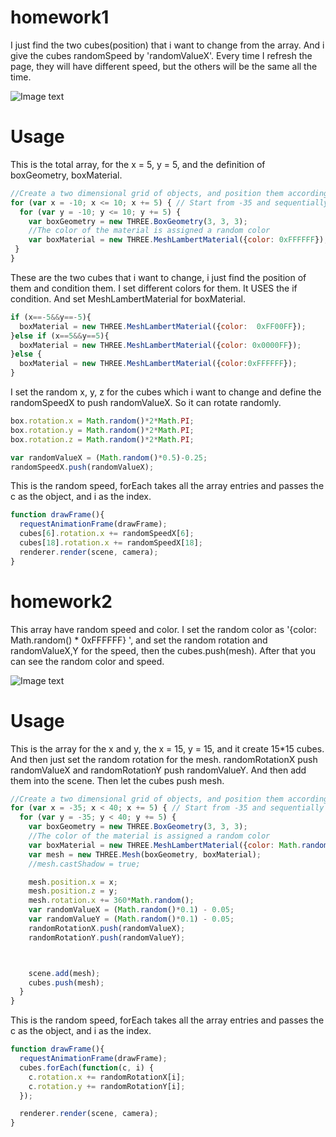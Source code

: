 # homework1
I just find the two cubes(position) that i want to change from the array. And i give the cubes randomSpeed by 'randomValueX'.  Every time I refresh the page, they will have different speed, but the others will be the same all the time.

![Image text](https://github.com/jack635/DAT505-GitHub/blob/master/pic/5.1.png)

# Usage

This is the total array, for the x = 5, y = 5, and the definition of  boxGeometry, boxMaterial.

```javascript
//Create a two dimensional grid of objects, and position them accordingly
for (var x = -10; x <= 10; x += 5) { // Start from -35 and sequentially add one every 5 pixels
  for (var y = -10; y <= 10; y += 5) {
    var boxGeometry = new THREE.BoxGeometry(3, 3, 3);
    //The color of the material is assigned a random color
    var boxMaterial = new THREE.MeshLambertMaterial({color: 0xFFFFFF});
 }
}
```

These are the two cubes that i want to change, i just find the position of them and condition them. I set different colors for them. It USES the if condition. And set MeshLambertMaterial for  boxMaterial.

```javascript
if (x==-5&&y==-5){
  boxMaterial = new THREE.MeshLambertMaterial({color:  0xFF00FF});
}else if (x==5&&y==5){
  boxMaterial = new THREE.MeshLambertMaterial({color: 0x0000FF});
}else {
  boxMaterial = new THREE.MeshLambertMaterial({color:0xFFFFFF});
}

```

I set the random x, y, z for the cubes which i want to change and define the randomSpeedX to push randomValueX. So it can rotate randomly.

```javascript
box.rotation.x = Math.random()*2*Math.PI;
box.rotation.y = Math.random()*2*Math.PI;
box.rotation.z = Math.random()*2*Math.PI;

var randomValueX = (Math.random()*0.5)-0.25;
randomSpeedX.push(randomValueX);
```

This is the random speed, forEach takes all the array entries and passes the c as the object, and i as the index.

```javascript
function drawFrame(){
  requestAnimationFrame(drawFrame);
  cubes[6].rotation.x += randomSpeedX[6];
  cubes[18].rotation.x += randomSpeedX[18];
  renderer.render(scene, camera);
}
```

# homework2
This array have random speed and color. I set the random color as '{color: Math.random() * 0xFFFFFF} ', and set the random rotation and randomValueX,Y for the speed, then the cubes.push(mesh). After that you can see the random color and speed.

![Image text](https://github.com/jack635/DAT505-GitHub/blob/master/pic/5.2.png)

# Usage

This is the array for the x and y, the x = 15, y = 15, and it create 15*15 cubes. And then just set the random rotation for the mesh. randomRotationX push randomValueX and randomRotationY push randomValueY. And then add them into the scene. Then let the cubes push mesh.

```javascript
//Create a two dimensional grid of objects, and position them accordingly
for (var x = -35; x < 40; x += 5) { // Start from -35 and sequentially add one every 5 pixels
  for (var y = -35; y < 40; y += 5) {
    var boxGeometry = new THREE.BoxGeometry(3, 3, 3);
    //The color of the material is assigned a random color
    var boxMaterial = new THREE.MeshLambertMaterial({color: Math.random() * 0xFFFFFF});
    var mesh = new THREE.Mesh(boxGeometry, boxMaterial);
    //mesh.castShadow = true;

    mesh.position.x = x;
    mesh.position.z = y;
    mesh.rotation.x += 360*Math.random();
    var randomValueX = (Math.random()*0.1) - 0.05;
    var randomValueY = (Math.random()*0.1) - 0.05;
    randomRotationX.push(randomValueX);
    randomRotationY.push(randomValueY);



    scene.add(mesh);
    cubes.push(mesh);
  }
}
```

This is the random speed, forEach takes all the array entries and passes the c as the object, and i as the index.

```javascript
function drawFrame(){
  requestAnimationFrame(drawFrame);
  cubes.forEach(function(c, i) {
    c.rotation.x += randomRotationX[i];
    c.rotation.y += randomRotationY[i];
  });

  renderer.render(scene, camera);
}
```
